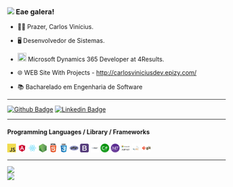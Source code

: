 ### <img src="https://github.com/TheDudeThatCode/TheDudeThatCode/blob/master/Assets/Hi.gif" width="19px"> Eae galera!

- 👨‍💻 Prazer, Carlos Vinícius.
- 🖥  Desenvolvedor de Sistemas.
- <img height="20" width="20" src="https://www.flaticon.com/br/premium-icon/icons/svg/2098/2098316.svg"> Microsoft Dynamics 365 Developer at 4Results.

- 🌐 WEB Site With Projects - http://carlosviniciusdev.epizy.com/
- 📚 Bacharelado em Engenharia de Software

----

[![Github Badge](https://img.shields.io/badge/-Github-000?style=flat-square&logo=Github&logoColor=white&link=https://github.com/Viniiixz)](https://github.com/Viniiixz)
[![Linkedin Badge](https://img.shields.io/badge/-LinkedIn-blue?style=flat-square&logo=Linkedin&logoColor=white&link=https://www.linkedin.com/in/carlos-vin%C3%ADcius-souza-625517192/)](https://www.linkedin.com/in/carlos-vin%C3%ADcius-souza-625517192/)

----

#### Programming Languages / Library / Frameworks 

<code><img height="20" src="https://raw.githubusercontent.com/github/explore/80688e429a7d4ef2fca1e82350fe8e3517d3494d/topics/javascript/javascript.png"></code>
<code><img height="20" src="https://raw.githubusercontent.com/github/explore/80688e429a7d4ef2fca1e82350fe8e3517d3494d/topics/angular/angular.png"></code>
<code><img height="20" src="https://raw.githubusercontent.com/github/explore/80688e429a7d4ef2fca1e82350fe8e3517d3494d/topics/react/react.png"></code>
<code><img height="20" src="https://raw.githubusercontent.com/github/explore/80688e429a7d4ef2fca1e82350fe8e3517d3494d/topics/nodejs/nodejs.png"></code>
<code><img height="20" src="https://raw.githubusercontent.com/github/explore/80688e429a7d4ef2fca1e82350fe8e3517d3494d/topics/html/html.png"></code>
<code><img height="20" src="https://raw.githubusercontent.com/github/explore/80688e429a7d4ef2fca1e82350fe8e3517d3494d/topics/css/css.png"></code>
<code><img height="20" src="https://raw.githubusercontent.com/github/explore/80688e429a7d4ef2fca1e82350fe8e3517d3494d/topics/php/php.png"></code>
<code><img height="20" src="https://raw.githubusercontent.com/github/explore/80688e429a7d4ef2fca1e82350fe8e3517d3494d/topics/bootstrap/bootstrap.png"></code>
<code><img height="20" src="https://raw.githubusercontent.com/github/explore/80688e429a7d4ef2fca1e82350fe8e3517d3494d/topics/jquery/jquery.png"></code>
<code><img height="20" src="https://raw.githubusercontent.com/github/explore/80688e429a7d4ef2fca1e82350fe8e3517d3494d/topics/csharp/csharp.png"></code>
<code><img height="20" src="https://raw.githubusercontent.com/github/explore/80688e429a7d4ef2fca1e82350fe8e3517d3494d/topics/dotnet/dotnet.png"></code>
<code><img height="20" src="https://raw.githubusercontent.com/github/explore/80688e429a7d4ef2fca1e82350fe8e3517d3494d/topics/aspnet/aspnet.png"></code>
<code><img height="20" src="https://raw.githubusercontent.com/github/explore/80688e429a7d4ef2fca1e82350fe8e3517d3494d/topics/mysql/mysql.png"></code>
<code><img height="20" src="https://raw.githubusercontent.com/github/explore/80688e429a7d4ef2fca1e82350fe8e3517d3494d/topics/git/git.png"></code>

----


<img width="390px" align="left" src="https://github-readme-stats.vercel.app/api/top-langs/?username=viniiixz&hide=html&layout=compact&show_icons=true" />
<img width="420px" align="left" src="https://github-readme-stats.vercel.app/api?username=viniiixz&theme=default&show_icons=true" />

